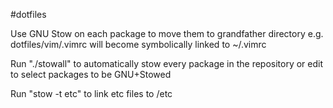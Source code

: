 #dotfiles

Use GNU Stow on each package to move them to grandfather directory
e.g. dotfiles/vim/.vimrc will become symbolically linked to ~/.vimrc

Run "./stowall" to automatically stow every package in the repository or edit to select packages to be GNU+Stowed

Run "stow -t etc" to link etc files to /etc
